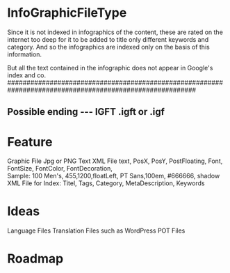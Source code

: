 InfoGraphicFileType
===================
Since it is not indexed in infographics of the content, these are rated on the internet too deep for it to be added to title only different keywords and category. And so the infographics are indexed only on the basis of this information. 

But all the text contained in the infographic does not appear in Google's index and co.
#########################################################################################################

Possible ending  --- IGFT .igft or .igf
---------------------------------------

Feature
========

Graphic File 		Jpg or PNG
Text XML File		text, PosX, PosY, PostFloating, Font, FontSize, FontColor, FontDecoration,  
Sample: 			100 Men's, 455,1200,floatLeft, PT Sans,100em, #666666, shadow
XML File for Index:	Titel, Tags, Category, MetaDescription, Keywords

Ideas
=======
Language Files Translation Files such as WordPress POT Files



Roadmap
=======
